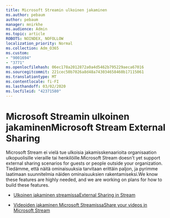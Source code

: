 ```yaml
---
title: Microsoft Streamin ulkoinen jakaminen
ms.author: pebaum
author: pebaum
manager: mnirkhe
ms.audience: Admin
ms.topic: article
ROBOTS: NOINDEX, NOFOLLOW
localization_priority: Normal
ms.collection: Adm_O365
ms.custom:
- "9001694"
- "3771"
ms.openlocfilehash: 06ec178a2012872a0a4d5462b795229aeca67016
ms.sourcegitcommit: 221cec50b7026a8d48a743034658460b17115061
ms.translationtype: MT
ms.contentlocale: fi-FI
ms.lasthandoff: 03/02/2020
ms.locfileid: "42371580"
---
```

# <a name="microsoft-stream-external-sharing"></a><span data-ttu-id="59ef8-102">Microsoft Streamin ulkoinen jakaminen</span><span class="sxs-lookup"><span data-stu-id="59ef8-102">Microsoft Stream External Sharing</span></span>

<span data-ttu-id="59ef8-103">Microsoft Stream ei vielä tue ulkoisia jakamisskenaarioita organisaation ulkopuolisille vieraille tai henkilöille.</span><span class="sxs-lookup"><span data-stu-id="59ef8-103">Microsoft Stream doesn't yet support external sharing scenarios for guests or people outside your organization.</span></span> <span data-ttu-id="59ef8-104">Tiedämme, että näitä ominaisuuksia tarvitaan erittäin paljon, ja pyrimme laatimaan suunnitelmia näiden ominaisuuksien rakentamiseksi.</span><span class="sxs-lookup"><span data-stu-id="59ef8-104">We know these features are highly needed, and we are working on plans for how to build these features.</span></span>

- [<span data-ttu-id="59ef8-105">Ulkoinen jakaminen streamissa</span><span class="sxs-lookup"><span data-stu-id="59ef8-105">External Sharing in Stream</span></span>](https://docs.microsoft.com/en-us/stream/portal-share-video#external-sharing)

- [<span data-ttu-id="59ef8-106">Videoiden jakaminen Microsoft Streamissa</span><span class="sxs-lookup"><span data-stu-id="59ef8-106">Share your videos in Microsoft Stream</span></span>](https://docs.microsoft.com/en-us/stream/portal-share-video)
